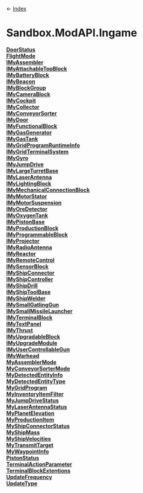 ← [Index](Api-Index)

# Sandbox.ModAPI.Ingame

**[DoorStatus](Sandbox.ModAPI.Ingame.DoorStatus)**  
**[FlightMode](Sandbox.ModAPI.Ingame.FlightMode)**  
**[IMyAssembler](Sandbox.ModAPI.Ingame.IMyAssembler)**  
**[IMyAttachableTopBlock](Sandbox.ModAPI.Ingame.IMyAttachableTopBlock)**  
**[IMyBatteryBlock](Sandbox.ModAPI.Ingame.IMyBatteryBlock)**  
**[IMyBeacon](Sandbox.ModAPI.Ingame.IMyBeacon)**  
**[IMyBlockGroup](Sandbox.ModAPI.Ingame.IMyBlockGroup)**  
**[IMyCameraBlock](Sandbox.ModAPI.Ingame.IMyCameraBlock)**  
**[IMyCockpit](Sandbox.ModAPI.Ingame.IMyCockpit)**  
**[IMyCollector](Sandbox.ModAPI.Ingame.IMyCollector)**  
**[IMyConveyorSorter](Sandbox.ModAPI.Ingame.IMyConveyorSorter)**  
**[IMyDoor](Sandbox.ModAPI.Ingame.IMyDoor)**  
**[IMyFunctionalBlock](Sandbox.ModAPI.Ingame.IMyFunctionalBlock)**  
**[IMyGasGenerator](Sandbox.ModAPI.Ingame.IMyGasGenerator)**  
**[IMyGasTank](Sandbox.ModAPI.Ingame.IMyGasTank)**  
**[IMyGridProgramRuntimeInfo](Sandbox.ModAPI.Ingame.IMyGridProgramRuntimeInfo)**  
**[IMyGridTerminalSystem](Sandbox.ModAPI.Ingame.IMyGridTerminalSystem)**  
**[IMyGyro](Sandbox.ModAPI.Ingame.IMyGyro)**  
**[IMyJumpDrive](Sandbox.ModAPI.Ingame.IMyJumpDrive)**  
**[IMyLargeTurretBase](Sandbox.ModAPI.Ingame.IMyLargeTurretBase)**  
**[IMyLaserAntenna](Sandbox.ModAPI.Ingame.IMyLaserAntenna)**  
**[IMyLightingBlock](Sandbox.ModAPI.Ingame.IMyLightingBlock)**  
**[IMyMechanicalConnectionBlock](Sandbox.ModAPI.Ingame.IMyMechanicalConnectionBlock)**  
**[IMyMotorStator](Sandbox.ModAPI.Ingame.IMyMotorStator)**  
**[IMyMotorSuspension](Sandbox.ModAPI.Ingame.IMyMotorSuspension)**  
**[IMyOreDetector](Sandbox.ModAPI.Ingame.IMyOreDetector)**  
**[IMyOxygenTank](Sandbox.ModAPI.Ingame.IMyOxygenTank)**  
**[IMyPistonBase](Sandbox.ModAPI.Ingame.IMyPistonBase)**  
**[IMyProductionBlock](Sandbox.ModAPI.Ingame.IMyProductionBlock)**  
**[IMyProgrammableBlock](Sandbox.ModAPI.Ingame.IMyProgrammableBlock)**  
**[IMyProjector](Sandbox.ModAPI.Ingame.IMyProjector)**  
**[IMyRadioAntenna](Sandbox.ModAPI.Ingame.IMyRadioAntenna)**  
**[IMyReactor](Sandbox.ModAPI.Ingame.IMyReactor)**  
**[IMyRemoteControl](Sandbox.ModAPI.Ingame.IMyRemoteControl)**  
**[IMySensorBlock](Sandbox.ModAPI.Ingame.IMySensorBlock)**  
**[IMyShipConnector](Sandbox.ModAPI.Ingame.IMyShipConnector)**  
**[IMyShipController](Sandbox.ModAPI.Ingame.IMyShipController)**  
**[IMyShipDrill](Sandbox.ModAPI.Ingame.IMyShipDrill)**  
**[IMyShipToolBase](Sandbox.ModAPI.Ingame.IMyShipToolBase)**  
**[IMyShipWelder](Sandbox.ModAPI.Ingame.IMyShipWelder)**  
**[IMySmallGatlingGun](Sandbox.ModAPI.Ingame.IMySmallGatlingGun)**  
**[IMySmallMissileLauncher](Sandbox.ModAPI.Ingame.IMySmallMissileLauncher)**  
**[IMyTerminalBlock](Sandbox.ModAPI.Ingame.IMyTerminalBlock)**  
**[IMyTextPanel](Sandbox.ModAPI.Ingame.IMyTextPanel)**  
**[IMyThrust](Sandbox.ModAPI.Ingame.IMyThrust)**  
**[IMyUpgradableBlock](Sandbox.ModAPI.Ingame.IMyUpgradableBlock)**  
**[IMyUpgradeModule](Sandbox.ModAPI.Ingame.IMyUpgradeModule)**  
**[IMyUserControllableGun](Sandbox.ModAPI.Ingame.IMyUserControllableGun)**  
**[IMyWarhead](Sandbox.ModAPI.Ingame.IMyWarhead)**  
**[MyAssemblerMode](Sandbox.ModAPI.Ingame.MyAssemblerMode)**  
**[MyConveyorSorterMode](Sandbox.ModAPI.Ingame.MyConveyorSorterMode)**  
**[MyDetectedEntityInfo](Sandbox.ModAPI.Ingame.MyDetectedEntityInfo)**  
**[MyDetectedEntityType](Sandbox.ModAPI.Ingame.MyDetectedEntityType)**  
**[MyGridProgram](Sandbox.ModAPI.Ingame.MyGridProgram)**  
**[MyInventoryItemFilter](Sandbox.ModAPI.Ingame.MyInventoryItemFilter)**  
**[MyJumpDriveStatus](Sandbox.ModAPI.Ingame.MyJumpDriveStatus)**  
**[MyLaserAntennaStatus](Sandbox.ModAPI.Ingame.MyLaserAntennaStatus)**  
**[MyPlanetElevation](Sandbox.ModAPI.Ingame.MyPlanetElevation)**  
**[MyProductionItem](Sandbox.ModAPI.Ingame.MyProductionItem)**  
**[MyShipConnectorStatus](Sandbox.ModAPI.Ingame.MyShipConnectorStatus)**  
**[MyShipMass](Sandbox.ModAPI.Ingame.MyShipMass)**  
**[MyShipVelocities](Sandbox.ModAPI.Ingame.MyShipVelocities)**  
**[MyTransmitTarget](Sandbox.ModAPI.Ingame.MyTransmitTarget)**  
**[MyWaypointInfo](Sandbox.ModAPI.Ingame.MyWaypointInfo)**  
**[PistonStatus](Sandbox.ModAPI.Ingame.PistonStatus)**  
**[TerminalActionParameter](Sandbox.ModAPI.Ingame.TerminalActionParameter)**  
**[TerminalBlockExtentions](Sandbox.ModAPI.Ingame.TerminalBlockExtentions)**  
**[UpdateFrequency](Sandbox.ModAPI.Ingame.UpdateFrequency)**  
**[UpdateType](Sandbox.ModAPI.Ingame.UpdateType)**

